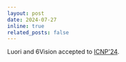 ```yaml
---
layout: post
date: 2024-07-27
inline: true
related_posts: false
---
```


Luori and 6Vision accepted to [ICNP'24](https://icnp24.cs.ucr.edu/).
